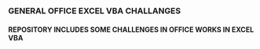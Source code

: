 ### GENERAL OFFICE EXCEL VBA CHALLANGES 
#### REPOSITORY INCLUDES SOME CHALLENGES IN OFFICE WORKS IN EXCEL VBA
